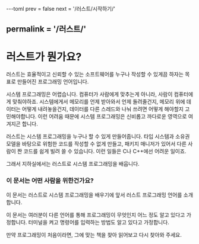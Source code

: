 ---toml
prev = false
next = '/러스트/시작하기/'

permalink = '/러스트/'
---

# 러스트가 뭔가요?

러스트는 효율적이고 신뢰할 수 있는 소프트웨어를 누구나 작성할 수 있게끔 하자는 목표로 만들어진 프로그래밍 언어입니다.

시스템 프로그래밍은 어렵습니다.
컴퓨터가 사람에게 맞추는게 아니라, 사람이 컴퓨터에게 맞춰야하죠.
시스템에게서 메모리를 언제 받아와서 언제 돌려줄건지,
메모리 위에 데이터는 어떻게 내려놓을건지,
데이터를 다른 스레드와 나눠 쓰려면 어떻게 해야할지 고민해야합니다.
이런 어려움 때문에 시스템 프로그래밍은 신비롭고 까다로운 영역으로 여겨지곤 합니다.

러스트는 시스템 프로그래밍을 누구나 할 수 있게 만들어줍니다.
타입 시스템과 소유권 모델을 바탕으로 위험한 코드를 작성할 수 없게 만들고,
패키지 매니저가 있어서 다른 사람이 짠 코드를 쉽게 빌려 쓸 수 있습니다.
이런 일들은 C나 C++에선 어려운 일이죠.

그래서 지하실에서는 러스트로 시스템 프로그래밍을 배웁니다.


### 이 문서는 어떤 사람을 위한건가요?

이 문서는 러스트로 시스템 프로그래밍을 배우기에 앞서 러스트 프로그래밍 언어를 소개합니다.

이 문서는 여러분이 다른 언어를 통해 프로그래밍이 무엇인지 어느 정도 알고 있다고 가정합니다.
터미널을 켜고 명령어를 입력하는 방법도 알고 있다고 가정합니다.

만약 프로그래밍이 처음이라면, 그에 맞는 책을 찾아 읽어보고 다시 찾아와 주세요.
